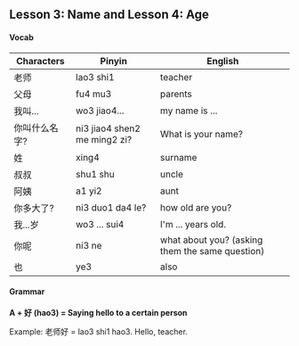 ## Lesson 3: Name and Lesson 4: Age

#### Vocab

| Characters | Pinyin | English |
-------------|--------|----------
老师 | lao3 shi1 | teacher
父母 | fu4 mu3 | parents
我叫... | wo3 jiao4... | my name is ...
你叫什么名字? | ni3 jiao4 shen2 me ming2 zi? | What is your name?
姓 | xing4 | surname
叔叔 | shu1 shu | uncle
阿姨 | a1 yi2 | aunt
你多大了? | ni3 duo1 da4 le? | how old are you?
我...岁 | wo3 ... sui4 | I'm ... years old.
你呢 | ni3 ne | what about you? (asking them the same question)
也 | ye3 | also


#### Grammar

**A + 好 (hao3) = Saying hello to a certain person**

Example: 老师好 = lao3 shi1 hao3.  Hello, teacher.
